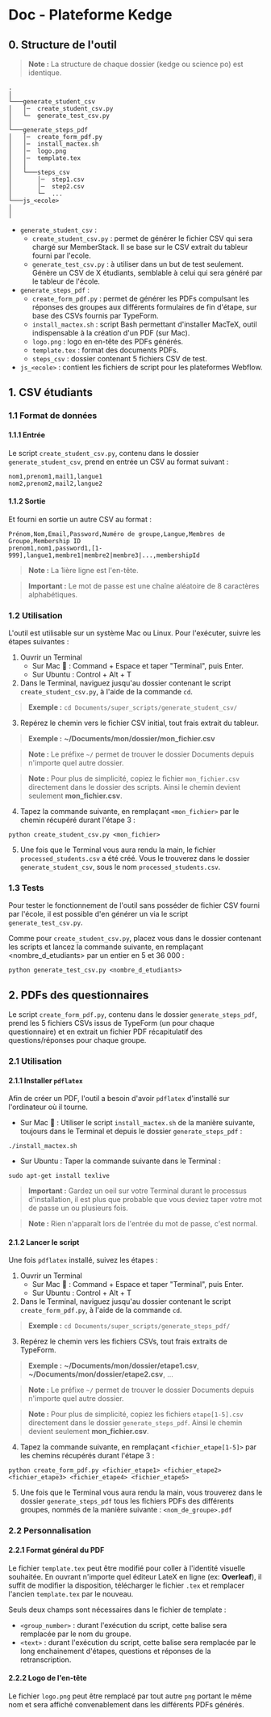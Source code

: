 # Doc - Plateforme Kedge

## 0. Structure de l'outil

> **Note :** La structure de chaque dossier (kedge ou science po) est identique.

```
.   
│
└───generate_student_csv
│   │─  create_student_csv.py
│   └─  generate_test_csv.py
│
└───generate_steps_pdf
│   │─  create_form_pdf.py
│   │─  install_mactex.sh
│   │─  logo.png
│   │─  template.tex
│   │
│   └───steps_csv
│       │─  step1.csv
│       │─  step2.csv
│       └─  ...
└───js_<ecole>
│
│
```

- `generate_student_csv` : 
    - `create_student_csv.py` : permet de générer le fichier CSV qui sera chargé sur MemberStack. Il se base sur le CSV extrait du tableur fourni par l'ecole.
    - `generate_test_csv.py` : à utiliser dans un but de test seulement. Génère un CSV de X étudiants, semblable à celui qui sera généré par le tableur de l'école.
- `generate_steps_pdf` : 
    - `create_form_pdf.py` : permet de générer les PDFs compulsant les réponses des groupes aux différents formulaires de fin d'étape, sur base des CSVs fournis par TypeForm.
    - `install_mactex.sh` : script Bash permettant d'installer MacTeX, outil indispensable à la création d'un PDF (sur Mac).
    - `logo.png` : logo en en-tête des PDFs générés.
    - `template.tex` : format des documents PDFs.
    - `steps_csv` : dossier contenant 5 fichiers CSV de test.
- `js_<ecole>` : contient les fichiers de script pour les plateformes Webflow.


## 1. CSV étudiants

### 1.1 Format de données

#### 1.1.1 Entrée

Le script `create_student_csv.py`, contenu dans le dossier `generate_student_csv`, prend en entrée un CSV au format suivant : 

```
nom1,prenom1,mail1,langue1
nom2,prenom2,mail2,langue2
```

#### 1.1.2 Sortie

Et fourni en sortie un autre CSV au format : 

```
Prénom,Nom,Email,Password,Numéro de groupe,Langue,Membres de Groupe,Membership ID
prenom1,nom1,password1,[1-999],langue1,membre1|membre2|membre3|...,membershipId
```

> **Note :** La 1ière ligne est l'en-tête.

> **Important :** Le mot de passe est une chaîne aléatoire de 8 caractères alphabétiques.

### 1.2 Utilisation

L'outil est utilisable sur un système Mac ou Linux. Pour l'exécuter, suivre les étapes suivantes : 

1. Ouvrir un Terminal
    - Sur Mac :apple: : Command + Espace et taper "Terminal", puis Enter.
    - Sur Ubuntu : Control + Alt + T
2. Dans le Terminal, naviguez jusqu'au dossier contenant le script `create_student_csv.py`, à l'aide de la commande `cd`.
> **Exemple :** `cd Documents/super_scripts/generate_student_csv/`

3. Repérez le chemin vers le fichier CSV initial, tout frais extrait du tableur.
> **Exemple :** **~/Documents/mon/dossier/mon_fichier.csv**

> **Note :** Le préfixe `~/` permet de trouver le dossier Documents depuis n'importe quel autre dossier.

> **Note :** Pour plus de simplicité, copiez le fichier `mon_fichier.csv` directement dans le dossier des scripts. Ainsi le chemin devient seulement **mon_fichier.csv**.

4. Tapez la commande suivante, en remplaçant `<mon_fichier>` par le chemin récupéré durant l'étape 3 : 
```
python create_student_csv.py <mon_fichier>
```

5. Une fois que le Terminal vous aura rendu la main, le fichier `processed_students.csv` a été créé. Vous le trouverez dans le dossier `generate_student_csv`, sous le nom `processed_students.csv`.

### 1.3 Tests

Pour tester le fonctionnement de l'outil sans posséder de fichier CSV fourni par l'école, il est possible d'en générer un via le script `generate_test_csv.py`.

Comme pour `create_student_csv.py`, placez vous dans le dossier contenant les scripts et lancez la commande suivante, en remplaçant <nombre_d_etudiants> par un entier en 5 et 36 000 : 
```
python generate_test_csv.py <nombre_d_etudiants>
```

## 2. PDFs des questionnaires

Le script `create_form_pdf.py`, contenu dans le dossier `generate_steps_pdf`, prend les 5 fichiers CSVs issus de TypeForm (un pour chaque questionnaire) et en extrait un fichier PDF récapitulatif des questions/réponses pour chaque groupe.

### 2.1 Utilisation

#### 2.1.1 Installer `pdflatex`

Afin de créer un PDF, l'outil a besoin d'avoir `pdflatex` d'installé sur l'ordinateur où il tourne.

- Sur Mac :apple: : Utiliser le script `install_mactex.sh` de la manière suivante, toujours dans le Terminal et depuis le dossier `generate_steps_pdf` : 
```
./install_mactex.sh
```
- Sur Ubuntu : Taper la commande suivante dans le Terminal : 
```
sudo apt-get install texlive
```

> **Important :** Gardez un oeil sur votre Terminal durant le processus d'installation, il est plus que probable que vous deviez taper votre mot de passe un ou plusieurs fois.

> **Note :** Rien n'apparaît lors de l'entrée du mot de passe, c'est normal.

#### 2.1.2 Lancer le script

Une fois `pdflatex` installé, suivez les étapes : 

1. Ouvrir un Terminal
    - Sur Mac :apple: : Command + Espace et taper "Terminal", puis Enter.
    - Sur Ubuntu : Control + Alt + T
2. Dans le Terminal, naviguez jusqu'au dossier contenant le script `create_form_pdf.py`, à l'aide de la commande `cd`.
> **Exemple :** `cd Documents/super_scripts/generate_steps_pdf/`

3. Repérez le chemin vers les fichiers CSVs, tout frais extraits de TypeForm.
> **Exemple :** **~/Documents/mon/dossier/etape1.csv**, **~/Documents/mon/dossier/etape2.csv**, ...

> **Note :** Le préfixe `~/` permet de trouver le dossier Documents depuis n'importe quel autre dossier.

> **Note :** Pour plus de simplicité, copiez les fichiers `etape[1-5].csv` directement dans le dossier `generate_steps_pdf`. Ainsi le chemin devient seulement **mon_fichier.csv**.

4. Tapez la commande suivante, en remplaçant `<fichier_etape[1-5]>` par les chemins récupérés durant l'étape 3 : 
```
python create_form_pdf.py <fichier_etape1> <fichier_etape2> <fichier_etape3> <fichier_etape4> <fichier_etape5>
```

5. Une fois que le Terminal vous aura rendu la main, vous trouverez dans le dossier `generate_steps_pdf` tous les fichiers PDFs des différents groupes, nommés de la manière suivante : `<nom_de_groupe>.pdf`

### 2.2 Personnalisation

#### 2.2.1 Format général du PDF
Le fichier `template.tex` peut être modifié pour coller à l'identité visuelle souhaitée. En ouvrant n'importe quel éditeur LateX en ligne (ex: **Overleaf**), il suffit de modifier la disposition, télécharger le fichier `.tex` et remplacer l'ancien `template.tex` par le nouveau.

Seuls deux champs sont nécessaires dans le fichier de template : 
- `<group_number>` : durant l'exécution du script, cette balise sera remplacée par le nom du groupe.
- `<text>` : durant l'exécution du script, cette balise sera remplacée par le long enchainement d'étapes, questions et réponses de la retranscription.

#### 2.2.2 Logo de l'en-tête

Le fichier `logo.png` peut être remplacé par tout autre `png` portant le même nom et sera affiché convenablement dans les différents PDFs générés.

